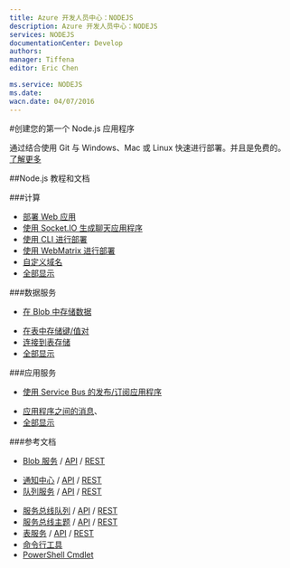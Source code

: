 ```yaml
---
title: Azure 开发人员中心：NODEJS
description: Azure 开发人员中心：NODEJS
services: NODEJS
documentationCenter: Develop
authors: 
manager: Tiffena
editor: Eric Chen

ms.service: NODEJS
ms.date: 
wacn.date: 04/07/2016
---
```


#创建您的第一个 Node.js 应用程序

通过结合使用 Git 与 Windows、Mac 或 Linux 快速进行部署。并且是免费的。
[了解更多](../articles/app-service-web/web-sites-nodejs-develop-deploy-mac.md)

##Node.js 教程和文档

###计算

- [部署 Web 应用](../articles/app-service-web/web-sites-nodejs-develop-deploy-mac.md)
- [使用 Socket.IO 生成聊天应用程序](../articles/app-service-web/web-sites-nodejs-chat-app-socketio.md)
- [使用 CLI 进行部署](../articles/xplat-cli-install.md)
- [使用 WebMatrix 进行部署](../articles/app-service-web/web-sites-nodejs-use-webmatrix.md)
- [自定义域名](../articles/app-service-web/web-sites-custom-domain-name.md)
- [全部显示](/develop/nodejs/compute)  

###数据服务

- [在 Blob 中存储数据](../articles/storage/storage-nodejs-how-to-use-blob-storage.md)

<!--- [Store data using DocumentDB](../articles/documentdb/documentdb-nodejs-application.md)
- [使用 MongoDB 存储数据](/documentation/articles/store-mongolab-web-sites-nodejs-store-data-mongodb/)
-->
- [在表中存储键/值对](../articles/storage/storage-nodejs-how-to-use-table-storage.md)
- [连接到表存储](../articles/app-service-web/storage-nodejs-use-table-storage-web-site.md)
- [全部显示](/develop/nodejs/data)

###应用服务

-  [使用 Service Bus 的发布/订阅应用程序](../articles/service-bus-messaging/service-bus-nodejs-how-to-use-topics-subscriptions.md)
<!--- [使用 SendGrid 发送电子邮件](/documentation/articles/store-sendgrid-nodejs-how-to-send-email/)-->
- [应用程序之间的消息](../articles/storage/storage-nodejs-how-to-use-queues.md)、
- [全部显示](/develop/nodejs/app-services)

###参考文档

- [Blob 服务](../articles/storage/storage-nodejs-how-to-use-blob-storage.md) / [API](http://go.microsoft.com/fwlink/?linkid=401539&clcid=0x804) / [REST](http://msdn.microsoft.com/zh-cn/library/azure/dd179355)
<!--
- [DocumentDB](../articles/documentdb/documentdb-nodejs-application.md) / [API](http://dl.windowsazure.com/documentdb/nodedocs)-->
- [通知中心](../articles/notification-hubs/notification-hubs-nodejs-push-notification-tutorial.md) / [API](http://dl.windowsazure.com/nodedocs/NotificationHubService.html) / [REST](http://msdn.microsoft.com/zh-cn/library/azure/dn223264.aspx)
- [队列服务](../articles/storage/storage-nodejs-how-to-use-queues.md) / [API](http://go.microsoft.com/fwlink/?linkid=401540&clcid=0x804) / [REST](http://msdn.microsoft.com/zh-cn/library/azure/dd179355)
<!--- [SendGrid](/documentation/articles/store-sendgrid-nodejs-how-to-send-email/) / [REST](http://sendgrid.com/docs/API_Reference/index.html)-->
- [服务总线队列](../articles/service-bus-messaging/service-bus-nodejs-how-to-use-queues.md) / [API](http://dl.windowsazure.com/nodedocs/ServiceBusService.html) / [REST](http://msdn.microsoft.com/zh-cn/library/azure/hh780717)
- [服务总线主题](../articles/service-bus-messaging/service-bus-nodejs-how-to-use-topics-subscriptions.md) / [API](http://dl.windowsazure.com/nodedocs/ServiceBusService.html) / [REST](http://msdn.microsoft.com/zh-cn/library/azure/hh780717)
- [表服务](../articles/storage/storage-nodejs-how-to-use-table-storage.md) / [API](http://go.microsoft.com/fwlink/?linkid=401538&clcid=0x804) / [REST](http://msdn.microsoft.com/zh-cn/library/azure/dd179355)
- [命令行工具](../articles/xplat-cli-install.md)
- [PowerShell Cmdlet](../articles/powershell-install-configure.md)

